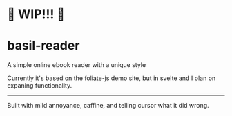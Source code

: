 # 🚧 WIP!!! 🚧

# basil-reader

A simple online ebook reader with a unique style

Currently it's based on the foliate-js demo site, but in svelte and I plan on expaning functionality.

---

Built with mild annoyance, caffine, and telling cursor what it did wrong.
